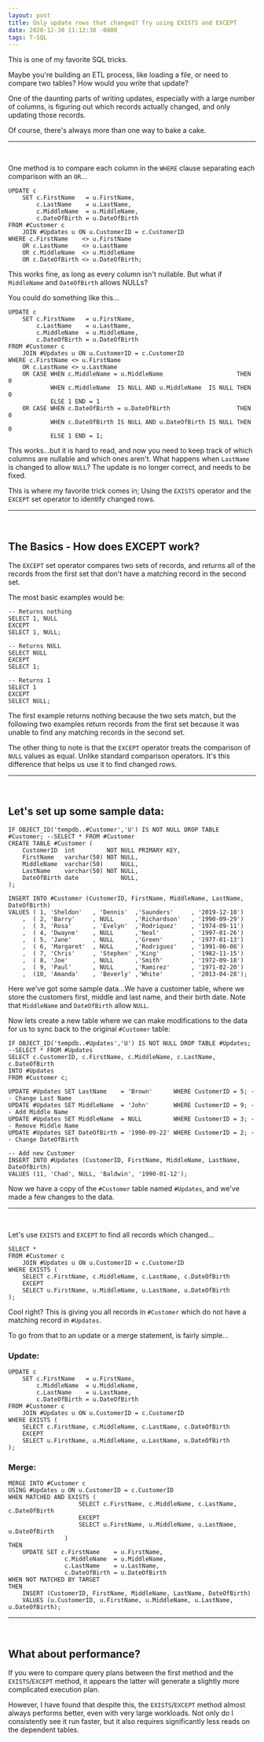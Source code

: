 ```yaml
---
layout: post
title: Only update rows that changed? Try using EXISTS and EXCEPT
date: 2020-12-30 11:12:30 -0800
tags: T-SQL
---
```


This is one of my favorite SQL tricks.

Maybe you're building an ETL process, like loading a file, or need to compare two tables? How would you write that update?

One of the daunting parts of writing updates, especially with a large number of columns, is figuring out which records actually changed, and only updating those records.

Of course, there's always more than one way to bake a cake.

---

&nbsp;

One method is to compare each column in the `WHERE` clause separating each comparison with an `OR`...

```tsql
UPDATE c
    SET c.FirstName   = u.FirstName,
        c.LastName    = u.LastName,
        c.MiddleName  = u.MiddleName,
        c.DateOfBirth = u.DateOfBirth
FROM #Customer c
    JOIN #Updates u ON u.CustomerID = c.CustomerID
WHERE c.FirstName    <> u.FirstName
    OR c.LastName    <> u.LastName
    OR c.MiddleName  <> u.MiddleName
    OR c.DateOfBirth <> u.DateOfBirth;
```

This works fine, as long as every column isn't nullable. But what if `MiddleName` and `DateOfBirth` allows NULLs?

You could do something like this...

```tsql
UPDATE c
    SET c.FirstName   = u.FirstName,
        c.LastName    = u.LastName,
        c.MiddleName  = u.MiddleName,
        c.DateOfBirth = u.DateOfBirth
FROM #Customer c
    JOIN #Updates u ON u.CustomerID = c.CustomerID
WHERE c.FirstName <> u.FirstName
    OR c.LastName <> u.LastName
    OR CASE WHEN c.MiddleName = u.MiddleName                     THEN 0
            WHEN c.MiddleName  IS NULL AND u.MiddleName  IS NULL THEN 0
            ELSE 1 END = 1
    OR CASE WHEN c.DateOfBirth = u.DateOfBirth                   THEN 0
            WHEN c.DateOfBirth IS NULL AND u.DateOfBirth IS NULL THEN 0
            ELSE 1 END = 1;
```

This works...but it is hard to read, and now you need to keep track of which columns are nullable and which ones aren't. What happens when `LastName` is changed to allow `NULL`? The update is no longer correct, and needs to be fixed.

This is where my favorite trick comes in; Using the `EXISTS` operator and the `EXCEPT` set operator to identify changed rows.

---

&nbsp;

## The Basics - How does EXCEPT work?

The `EXCEPT` set operator compares two sets of records, and returns all of the records from the first set that don't have a matching record in the second set.

The most basic examples would be:

```tsql
-- Returns nothing
SELECT 1, NULL
EXCEPT
SELECT 1, NULL;

-- Returns NULL
SELECT NULL
EXCEPT
SELECT 1;

-- Returns 1
SELECT 1
EXCEPT
SELECT NULL;
```

The first example returns nothing because the two sets match, but the following two examples return records from the first set because it was unable to find any matching records in the second set.

The other thing to note is that the `EXCEPT` operator treats the comparison of `NULL` values as equal. Unlike standard comparison operators. It's this difference that helps us use it to find changed rows.

---

&nbsp;

## Let's set up some sample data:

```tsql
IF OBJECT_ID('tempdb..#Customer','U') IS NOT NULL DROP TABLE #Customer; --SELECT * FROM #Customer
CREATE TABLE #Customer (
    CustomerID  int         NOT NULL PRIMARY KEY,
    FirstName   varchar(50) NOT NULL,
    MiddleName  varchar(50)     NULL,
    LastName    varchar(50) NOT NULL,
    DateOfBirth date            NULL,
);

INSERT INTO #Customer (CustomerID, FirstName, MiddleName, LastName, DateOfBirth)
VALUES ( 1, 'Sheldon'   , 'Dennis'  ,'Saunders'     , '2019-12-10')
    ,  ( 2, 'Barry'     , NULL      ,'Richardson'   , '1990-09-29')
    ,  ( 3, 'Rosa'      , 'Evelyn'  ,'Rodriquez'    , '1974-09-11')
    ,  ( 4, 'Dwayne'    , NULL      ,'Neal'         , '1997-01-26')
    ,  ( 5, 'Jane'      , NULL      ,'Green'        , '1977-01-13')
    ,  ( 6, 'Margaret'  , NULL      ,'Rodriguez'    , '1991-06-08')
    ,  ( 7, 'Chris'     , 'Stephen' ,'King'         , '1982-11-15')
    ,  ( 8, 'Joe'       , NULL      ,'Smith'        , '1972-09-18')
    ,  ( 9, 'Paul'      , NULL      ,'Ramirez'      , '1971-02-20')
    ,  (10, 'Amanda'    , 'Beverly' ,'White'        , '2013-04-28');
```

Here we've got some sample data...We have a customer table, where we store the customers first, middle and last name, and their birth date. Note that `MiddleName` and `DateOfBirth` allow `NULL`.

Now lets create a new table where we can make modifications to the data for us to sync back to the original `#Customer` table:

```tsql
IF OBJECT_ID('tempdb..#Updates','U') IS NOT NULL DROP TABLE #Updates; --SELECT * FROM #Updates
SELECT c.CustomerID, c.FirstName, c.MiddleName, c.LastName, c.DateOfBirth
INTO #Updates
FROM #Customer c;

UPDATE #Updates SET LastName    = 'Brown'      WHERE CustomerID = 5; -- Change Last Name
UPDATE #Updates SET MiddleName  = 'John'       WHERE CustomerID = 9; -- Add Middle Name
UPDATE #Updates SET MiddleName  = NULL         WHERE CustomerID = 3; -- Remove Middle Name
UPDATE #Updates SET DateOfBirth = '1990-09-22' WHERE CustomerID = 2; -- Change DateOfBirth

-- Add new Customer
INSERT INTO #Updates (CustomerID, FirstName, MiddleName, LastName, DateOfBirth)
VALUES (11, 'Chad', NULL, 'Baldwin', '1990-01-12');
```

Now we have a copy of the `#Customer` table named `#Updates`, and we've made a few changes to the data.

---

&nbsp;

Let's use `EXISTS` and `EXCEPT` to find all records which changed...

```tsql
SELECT *
FROM #Customer c
    JOIN #Updates u ON u.CustomerID = c.CustomerID
WHERE EXISTS (
    SELECT c.FirstName, c.MiddleName, c.LastName, c.DateOfBirth
    EXCEPT
    SELECT u.FirstName, u.MiddleName, u.LastName, u.DateOfBirth
);
```

Cool right? This is giving you all records in `#Customer` which do not have a matching record in `#Updates`.

To go from that to an update or a merge statement, is fairly simple...

### Update:

```tsql
UPDATE c
    SET c.FirstName   = u.FirstName,
        c.MiddleName  = u.MiddleName,
        c.LastName    = u.LastName,
        c.DateOfBirth = u.DateOfBirth
FROM #Customer c
    JOIN #Updates u ON u.CustomerID = c.CustomerID
WHERE EXISTS (
    SELECT c.FirstName, c.MiddleName, c.LastName, c.DateOfBirth
    EXCEPT
    SELECT u.FirstName, u.MiddleName, u.LastName, u.DateOfBirth
);
```

### Merge:

```tsql
MERGE INTO #Customer c
USING #Updates u ON u.CustomerID = c.CustomerID
WHEN MATCHED AND EXISTS (
                    SELECT c.FirstName, c.MiddleName, c.LastName, c.DateOfBirth
                    EXCEPT
                    SELECT u.FirstName, u.MiddleName, u.LastName, u.DateOfBirth
                )
THEN
    UPDATE SET c.FirstName    = u.FirstName,
                c.MiddleName  = u.MiddleName,
                c.LastName    = u.LastName,
                c.DateOfBirth = u.DateOfBirth
WHEN NOT MATCHED BY TARGET
THEN
    INSERT (CustomerID, FirstName, MiddleName, LastName, DateOfBirth)
    VALUES (u.CustomerID, u.FirstName, u.MiddleName, u.LastName, u.DateOfBirth);
```

---

&nbsp;

## What about performance?

If you were to compare query plans between the first method and the `EXISTS`/`EXCEPT` method, it appears the latter will generate a slightly more complicated execution plan.

However, I have found that despite this, the `EXISTS`/`EXCEPT` method almost always performs better, even with very large workloads. Not only do I consistently see it run faster, but it also requires significantly less reads on the dependent tables.
